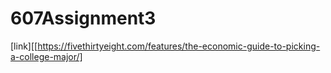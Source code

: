 # 607Assignment3

[link][[https://fivethirtyeight.com/features/the-economic-guide-to-picking-a-college-major/]
